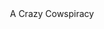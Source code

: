 <!DOCTYPE html>
<html lang="en">
<head>
    <meta charset="UTF-8">
    <meta http-equiv="X-UA-Compatible" content="IE=edge">
    <meta name="viewport" content="width=device-width, initial-scale=1.0">
    <title>A Crazy Cowspiracy</title>
</head>
<body>
    <header>
        <div>A Crazy Cowspiracy</div>
    </header>
</body>
</html>
